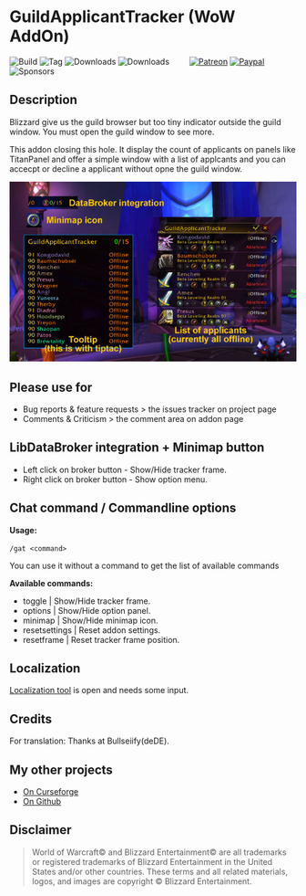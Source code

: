 # GuildApplicantTracker (WoW AddOn)
![Build](https://github.com/HizurosWoWAddOns/GuildApplicantTracker/actions/workflows/bigwigsmods-packager.yml/badge.svg)
![Tag](https://img.shields.io/github/v/tag/HizurosWoWAddOns/GuildApplicantTracker?style=flat-square)
![Downloads](https://img.shields.io/github/downloads/HizurosWoWAddOns/GuildApplicantTracker/total?style=flat-square)
![Downloads](https://img.shields.io/github/downloads/HizurosWoWAddOns/GuildApplicantTracker/latest/total?style=flat-square)
&nbsp; &nbsp; &nbsp; &nbsp;
[![Patreon](https://img.shields.io/badge/&zwj;-Patreon-gray?logo=patreon&color=red&style=flat-square)](https://www.patreon.com/bePatron?u=12558524)
[![Paypal](https://img.shields.io/badge/&zwj;-Paypal-gray?logo=paypal&color=blue&style=flat-square)](https://paypal.me/hizuro)
![Sponsors](https://img.shields.io/github/sponsors/HizurosWoWAddOns?logo=github&style=flat-square)

## Description
Blizzard give us the guild browser but too tiny indicator outside the guild window. You must open the guild window to see more.

This addon closing this hole. It display the count of applicants on panels like TitanPanel and offer a simple window with a list of applcants and you can accecpt or decline a applicant without opne the guild window.

[![Screenshot1](./.github/media/GuildApplicantTracker.jpg)](./.github/media/GuildApplicantTracker.jpg)

## Please use for
- Bug reports & feature requests > the issues tracker on project page
- Comments & Criticism > the comment area on addon page

## LibDataBroker integration + Minimap button
- Left click on broker button - Show/Hide tracker frame.
- Right click on broker button - Show option menu.

## Chat command / Commandline options
**Usage:**

`/gat <command>`

You can use it without a command to get the list of available commands

**Available commands:**

- toggle | Show/Hide tracker frame.
- options | Show/Hide option panel.
- minimap | Show/Hide minimap icon.
- resetsettings | Reset addon settings.
- resetframe | Reset tracker frame position.

## Localization
[Localization tool](https://www.curseforge.com/wow/addons/guildapplicanttracker/localization) is open and needs some input.

## Credits
For translation: Thanks at Bullseiify(deDE).

## My other projects
* [On Curseforge](https://www.curseforge.com/members/hizuro_de/projects)
* [On Github](https://github.com/HizurosWoWAddOns?tab=repositories)

## Disclaimer
> World of Warcraft© and Blizzard Entertainment© are all trademarks or registered trademarks of Blizzard Entertainment in the United States and/or other countries. These terms and all related materials, logos, and images are copyright © Blizzard Entertainment.
